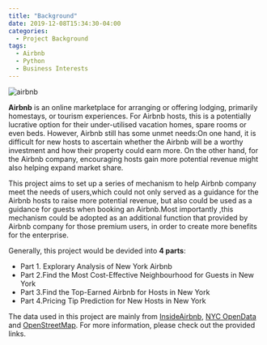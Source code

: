 ```yaml
---
title: "Background"
date: 2019-12-08T15:34:30-04:00
categories:
  - Project Background
tags:
  - Airbnb
  - Python
  - Business Interests
---
```

![airbnb](https://raw.githubusercontent.com/liziqun/MUSA620_Final_Project/master/assets/photo/airbnb.png)

**Airbnb** is an online marketplace for arranging or offering lodging, primarily homestays, or tourism experiences. For Airbnb hosts, this is a potentially lucrative option for their under-utilised vacation homes, spare rooms or even beds. However, Airbnb still has some unmet needs:On one hand, it is difficult for new hosts to ascertain whether the Airbnb will be a worthy investment and how their property could earn more. On the other hand, for the Airbnb company, encouraging hosts gain more potential revenue might also helping expand market share.

This project aims to set up a series of mechanism to help Airbnb company meet the needs of users,which could not only served as a guidance for the Airbnb hosts to raise more potential revenue, but also could be used as a guidance for guests when booking an Airbnb.Most importantly ,this mechanism  could be adopted as an additional function that provided by Airbnb company for those premium users, in order to create more benefits for the enterprise. 

Generally, this project would be devided into **4 parts**:
- Part 1. Explorary Analysis of New York Airbnb
- Part 2.Find the Most Cost-Effective Neighbourhood for Guests in New York 
- Part 3.Find the Top-Earned Airbnb for Hosts in New York 
- Part 4.Pricing Tip Prediction for New Hosts in New York 

The data used in this project are mainly from [InsideAirbnb][InsideAirbnb], [NYC OpenData][NYC OpenData] and [OpenStreetMap][OpenStreetMap]. For more information, please check out the provided links.

[InsideAirbnb]: http://insideairbnb.com/beijing/?neighbourhood=&filterEntireHomes=false&filterHighlyAvailable=false&filterRecentReviews=false&filterMultiListings=false
[NYC OpenData]: https://opendata.cityofnewyork.us/
[OpenStreetMap]: https://www.openstreetmap.org/#map=4/38.01/-95.84
